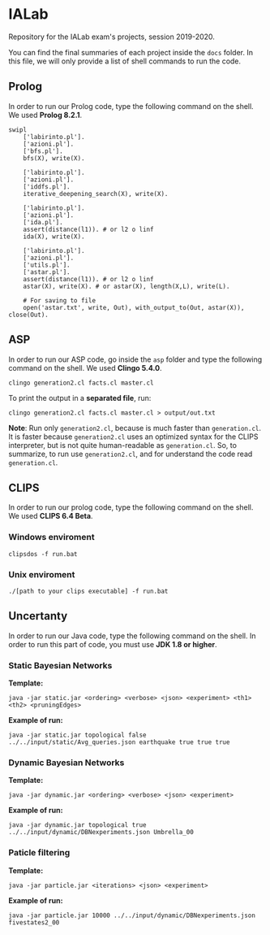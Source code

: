 # IALab

Repository for the IALab exam's projects, session 2019-2020.

You can find the final summaries of each project inside the ```docs``` folder.
In this file, we will only provide a list of shell commands to run the code.

## Prolog

In order to run our Prolog code, type the following command on the shell.
We used **Prolog 8.2.1**.

```shell
swipl
    ['labirinto.pl'].
    ['azioni.pl'].
    ['bfs.pl'].
    bfs(X), write(X).

    ['labirinto.pl'].
    ['azioni.pl'].
    ['iddfs.pl'].
    iterative_deepening_search(X), write(X).

    ['labirinto.pl'].
    ['azioni.pl'].
    ['ida.pl'].
    assert(distance(l1)). # or l2 o linf
    ida(X), write(X).

    ['labirinto.pl'].
    ['azioni.pl'].
    ['utils.pl'].
    ['astar.pl'].
    assert(distance(l1)). # or l2 o linf
    astar(X), write(X). # or astar(X), length(X,L), write(L).

    # For saving to file
    open('astar.txt', write, Out), with_output_to(Out, astar(X)), close(Out).
```

## ASP

In order to run our ASP code, go inside the ```asp``` folder and type the 
following command on the shell. We used **Clingo 5.4.0**.

```shell
clingo generation2.cl facts.cl master.cl
```

To print the output in a **separated file**, run:

```shell
clingo generation2.cl facts.cl master.cl > output/out.txt
```

**Note**: Run only ```generation2.cl```, because is much faster than ```generation.cl```. It is faster because ```generation2.cl``` uses an optimized syntax for
the CLIPS interpreter, but is not quite human-readable as ```generation.cl```.
So, to summarize, to run use ```generation2.cl```, and for understand the code
read ```generation.cl```.

## CLIPS

In order to run our prolog code, type the following command on the shell.
We used **CLIPS 6.4 Beta**.

### Windows enviroment

```shell
clipsdos -f run.bat
```

### Unix enviroment

```shell
./[path to your clips executable] -f run.bat
```

## Uncertanty

In order to run our Java code, type the following command on the shell.
In order to run this part of code, you must use **JDK 1.8 or higher**.

### Static Bayesian Networks

**Template:**

```java -jar static.jar <ordering> <verbose> <json> <experiment> <th1> <th2> <pruningEdges>```

**Example of run:**

```shell
java -jar static.jar topological false ../../input/static/Avg_queries.json earthquake true true true
```

### Dynamic Bayesian Networks

**Template:**

```java -jar dynamic.jar <ordering> <verbose> <json> <experiment>```

**Example of run:**

```shell
java -jar dynamic.jar topological true ../../input/dynamic/DBNexperiments.json Umbrella_00
```

### Paticle filtering

**Template:**

```java -jar particle.jar <iterations> <json> <experiment>```

**Example of run:**

```shell
java -jar particle.jar 10000 ../../input/dynamic/DBNexperiments.json fivestates2_00
```
